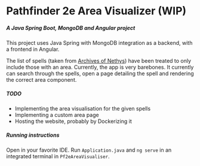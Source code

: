 Pathfinder 2e Area Visualizer (WIP)
=======
##### A Java Spring Boot, MongoDB and Angular project
This project uses Java Spring with MongoDB integration as a backend, with a frontend in Angular.

The list of spells (taken from [Archives of Nethys](https://2e.aonprd.com/Spells.aspx)) have been treated to only include those with an area.
Currently, the app is very barebones. It currently can search through the spells, open a page detailing the spell and rendering the correct area component.

##### TODO
* Implementing the area visualisation for the given spells
* Implementing a custom area page
* Hosting the website, probably by Dockerizing it

##### Running instructions
Open in your favorite IDE. Run `Application.java` and `ng serve` in an integrated terminal in `Pf2eAreaVisualiser`.
